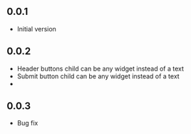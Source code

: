 ## 0.0.1

* Initial version

## 0.0.2

* Header buttons child can be any widget instead of a text
* Submit button child can be any widget instead of a text
*

## 0.0.3

* Bug fix